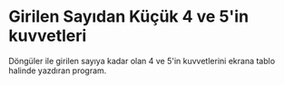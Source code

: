 #  Girilen Sayıdan Küçük 4 ve 5'in kuvvetleri
Döngüler ile girilen sayıya kadar olan 4 ve 5'in kuvvetlerini ekrana tablo halinde yazdıran program.
